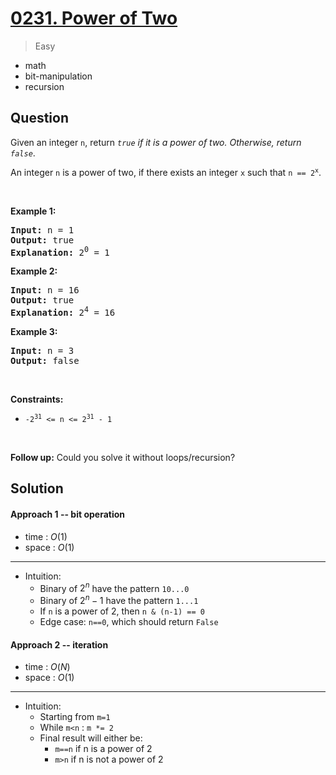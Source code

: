 # [0231. Power of Two](https://leetcode.com/problems/power-of-two)


> Easy

- math
- bit-manipulation
- recursion



## Question


<p>Given an integer <code>n</code>, return <em><code>true</code> if it is a power of two. Otherwise, return <code>false</code></em>.</p>

<p>An integer <code>n</code> is a power of two, if there exists an integer <code>x</code> such that <code>n == 2<sup>x</sup></code>.</p>

<p>&nbsp;</p>
<p><strong class="example">Example 1:</strong></p>

<pre>
<strong>Input:</strong> n = 1
<strong>Output:</strong> true
<strong>Explanation: </strong>2<sup>0</sup> = 1
</pre>

<p><strong class="example">Example 2:</strong></p>

<pre>
<strong>Input:</strong> n = 16
<strong>Output:</strong> true
<strong>Explanation: </strong>2<sup>4</sup> = 16
</pre>

<p><strong class="example">Example 3:</strong></p>

<pre>
<strong>Input:</strong> n = 3
<strong>Output:</strong> false
</pre>

<p>&nbsp;</p>
<p><strong>Constraints:</strong></p>

<ul>
	<li><code>-2<sup>31</sup> &lt;= n &lt;= 2<sup>31</sup> - 1</code></li>
</ul>

<p>&nbsp;</p>
<strong>Follow up:</strong> Could you solve it without loops/recursion?


## Solution

#### Approach 1 -- bit operation

- time  : $O(1)$
- space : $O(1)$

---

- Intuition:
	- Binary of $2^n$ have the pattern `10...0`
	- Binary of $2^n-1$ have the pattern `1...1`
	- If `n` is a power of 2, then `n & (n-1) == 0`
	- Edge case: `n==0`, which should return `False`

#### Approach 2 -- iteration

- time  : $O(N)$
- space : $O(1)$

---

- Intuition:
	- Starting from `m=1`
	- While `m<n` : `m *= 2`
	- Final result will either be:
		- `m==n` if n is a power of 2
		- `m>n` if n is not a power of 2
